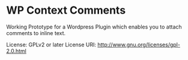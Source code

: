 # WP Context Comments

Working Prototype for a Wordpress Plugin which enables you to attach comments to inline text.

License: GPLv2 or later
License URI: http://www.gnu.org/licenses/gpl-2.0.html
